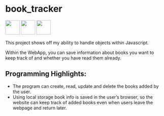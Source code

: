 # book_tracker
<p align="left">
<img src="https://cdn.jsdelivr.net/gh/devicons/devicon/icons/javascript/javascript-original.svg" height="45" width="45" />
<img src="https://cdn.jsdelivr.net/gh/devicons/devicon/icons/css3/css3-original.svg" height="45" width="45" />
<img src="https://cdn.jsdelivr.net/gh/devicons/devicon/icons/html5/html5-original.svg" height="45" width="45" />
</p>
This project shows off my ability to handle objects within Javascript.

Within the WebApp, you can save information about books you want to keep track of and whether you have read them already.

## Programming Highlights:
- The program can create, read, update and delete the books added by the user. 
- Using local storage book info is saved in the user’s browser, so the website can keep track of added books even when users leave the webpage and return later.
